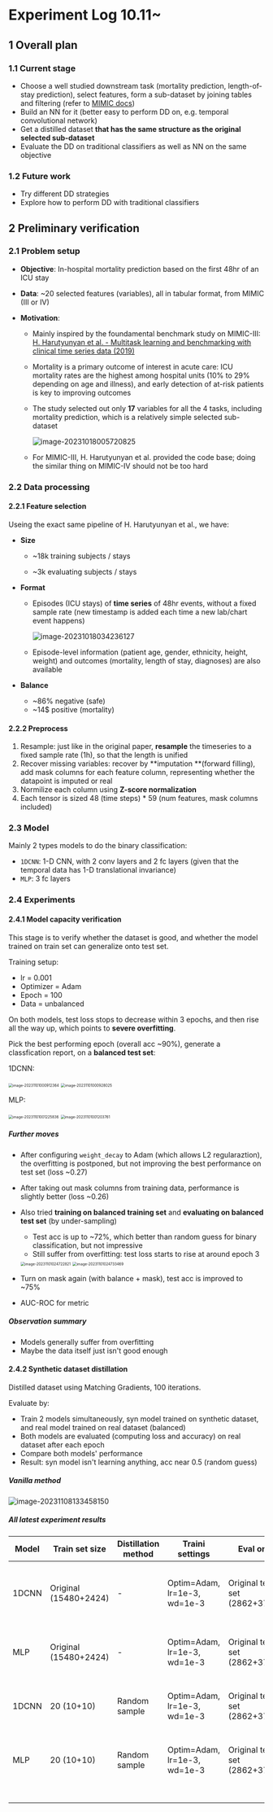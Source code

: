 # Experiment Log 10.11~

## 1 Overall plan

### 1.1 Current stage

- Choose a well studied downstream task (mortality prediction, length-of-stay prediction), select features, form a sub-dataset by joining tables and filtering (refer to [MIMIC docs](https://mimic.mit.edu/docs/iv/))
- Build an NN for it (better easy to perform DD on, e.g. temporal convolutional network)
- Get a distilled dataset **that has the same structure as the original selected sub-dataset**
- Evaluate the DD on traditional classifiers as well as NN on the same objective

### 1.2 Future work

- Try different DD strategies
- Explore how to perform DD with traditional classifiers

## 2 Preliminary verification

### 2.1 Problem setup

- **Objective**: In-hospital mortality prediction based on the first 48hr of an ICU stay

- **Data**: ~20 selected features (variables), all in tabular format, from MIMIC (III or IV)

- **Motivation**:

  - Mainly inspired by the foundamental benchmark study on MIMIC-III: [H. Harutyunyan et al. - Multitask learning and benchmarking with clinical time series data (2019)](https://www.nature.com/articles/s41597-019-0103-9)

  - Mortality is a primary outcome of interest in acute care: ICU mortality rates are the highest among hospital units (10% to 29% depending on age and illness), and early detection of at-risk patients is key to improving outcomes

  - The study selected out only **17** variables for all the 4 tasks, including mortality prediction, which is a relatively simple selected sub-dataset

    ![image-20231018005720825](assets/image-20231018005720825.png)

  - For MIMIC-III, H. Harutyunyan et al. provided the code base; doing the similar thing on MIMIC-IV should not be too hard

### 2.2 Data processing

#### 2.2.1 Feature selection

Useing the exact same pipeline of H. Harutyunyan et al., we have:

- **Size**

  - ~18k training subjects / stays

  - ~3k evaluating subjects / stays

- **Format**

  - Episodes (ICU stays) of **time series** of 48hr events, without a fixed sample rate (new timestamp is added each time a new lab/chart event happens)

    ![image-20231018034236127](assets/image-20231018034236127.png)

  - Episode-level information (patient age, gender, ethnicity, height, weight) and outcomes (mortality, length of stay, diagnoses) are also available

- **Balance**
  - ~86% negative (safe)
  - ~14$ positive (mortality)

#### 2.2.2 Preprocess

1. Resample: just like in the original paper, **resample** the timeseries to a fixed sample rate (1h), so that the length is unified
2. Recover missing variables: recover by **imputation **(forward filling), add mask columns for each feature column, representing whether the datapoint is imputed or real
3. Normilize each column using **Z-score normalization**
4. Each tensor is sized 48 (time steps) * 59 (num features, mask columns included)

### 2.3 Model

Mainly 2 types models to do the binary classification:

- `1DCNN`: 1-D CNN, with 2 conv layers and 2 fc layers (given that the temporal data has 1-D translational invariance)
- `MLP`: 3 fc layers

### 2.4 Experiments

#### 2.4.1 Model capacity verification

This stage is to verify whether the dataset is good, and whether the model trained on train set can generalize onto test set.

Training setup:

- lr = 0.001
- Optimizer = Adam
- Epoch = 100
- Data = unbalanced

On both models, test loss stops to decrease within 3 epochs, and then rise all the way up, which points to **severe overfitting**.

Pick the best performing epoch (overall acc ~90%), generate a classfication report, on a **balanced test set**:

1DCNN:

<img src="assets/image-20231101000912364.png" alt="image-20231101000912364" style="zoom:50%;" />

<img src="assets/image-20231101000928025.png" alt="image-20231101000928025" style="zoom:50%;" />

MLP:

<img src="assets/image-20231101001225836.png" alt="image-20231101001225836" style="zoom:50%;" />

<img src="assets/image-20231101001203761.png" alt="image-20231101001203761" style="zoom:50%;" />

##### Further moves

- After configuring `weight_decay` to Adam (which allows L2 regularaztion), the overfitting is postponed, but not improving the best performance on test set (loss ~0.27)

- After taking out mask columns from training data, performance is slightly better (loss ~0.26)

- Also tried **training on balanced training set** and **evaluating on balanced test set** (by under-sampling)

  - Test acc is up to ~72%, which better than random guess for binary classification, but not impressive
  - Still suffer from overfitting: test loss starts to rise at around epoch 3

  <img src="assets/image-20231101024722821.png" alt="image-20231101024722821" style="zoom:50%;" />

  <img src="assets/image-20231101024733469.png" alt="image-20231101024733469" style="zoom:50%;" />

- Turn on mask again (with balance + mask), test acc is improved to ~75%
- AUC-ROC for metric

##### Observation summary

- Models generally suffer from overfitting
- Maybe the data itself just isn't good enough

#### 2.4.2 Synthetic dataset distillation

Distilled dataset using Matching Gradients, 100 iterations.

Evaluate by:

- Train 2 models simultaneously, syn model trained on synthetic dataset, and real model trained on real dataset (balanced)
- Both models are evaluated (computing loss and accuracy) on real dataset after each epoch
- Compare both models' performance
- Result: syn model isn't learning anything, acc near 0.5 (random guess)

##### Vanilla method

![image-20231108133458150](assets/image-20231108133458150.png)

##### All latest experiment results

| Model | Train set size        | Distillation method | Traini settings              | Eval on                      | AUROC         | Comment                                                      |
| ----- | --------------------- | ------------------- | ---------------------------- | ---------------------------- | ------------- | ------------------------------------------------------------ |
| 1DCNN | Original (15480+2424) | -                   | Optim=Adam, lr=1e-3, wd=1e-3 | Original test set (2862+375) | 0.8340        | Best performance (lowest eval loss) occurs in the first 5 epochs |
| MLP   | Original (15480+2424) | -                   | Optim=Adam, lr=1e-3, wd=1e-3 | Original test set (2862+375) | 0.8296        | Best performance occurs in the first 5 epochs                |
| 1DCNN | 20 (10+10)            | Random sample       | Optim=Adam, lr=1e-3, wd=1e-3 | Original test set (2862+375) | 0.6980 (avg4) | Best performance occurs in the first 5 epochs                |
| MLP   | 20 (10+10)            | Random sample       | Optim=Adam, lr=1e-3, wd=1e-3 | Original test set (2862+375) | 0.7191 (avg4) | Best performance occurs in the first 5 epochs                |
|       |                       |                     |                              |                              |               |                                                              |
|       |                       |                     |                              |                              |               |                                                              |
|       |                       |                     |                              |                              |               |                                                              |
|       |                       |                     |                              |                              |               |                                                              |
|       |                       |                     |                              |                              |               |                                                              |



